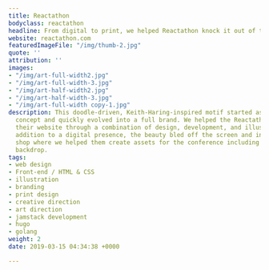 ```yaml
---
title: Reactathon
bodyclass: reactathon
headline: From digital to print, we helped Reactathon knock it out of the park this year.
website: reactathon.com
featuredImageFile: "/img/thumb-2.jpg"
quote: ''
attribution: ''
images:
- "/img/art-full-width2.jpg"
- "/img/art-full-width-3.jpg"
- "/img/art-half-width2.jpg"
- "/img/art-half-width-3.jpg"
- "/img/art-full-width copy-1.jpg"
description: This doodle-driven, Keith-Haring-inspired motif started as a digital
  concept and quickly evolved into a full brand. We helped the Reactathon team create
  their website through a combination of design, development, and illustration. In
  addition to a digital presence, the beauty bled off the screen and into the print
  shop where we helped them create assets for the conference including the primary
  backdrop.
tags:
- web design
- Front-end / HTML & CSS
- illustration
- branding
- print design
- creative direction
- art direction
- jamstack development
- hugo
- golang
weight: 2
date: 2019-03-15 04:34:38 +0000

---
```

